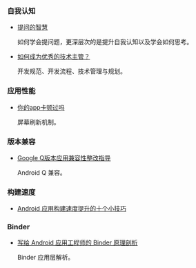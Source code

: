 
### 自我认知

- [提问的智慧](https://www.jianshu.com/p/60dd8e9cd12f)

  如何学会提问题，更深层次的是提升自我认知以及学会如何思考。

- [如何成为优秀的技术主管？](https://mp.weixin.qq.com/s?__biz=MzIzOTU0NTQ0MA==&mid=2247489730&idx=1&sn=d7f4dc5ac06ce2c088dcc38b96f0ad36&chksm=e92925cdde5eacdbc61b04d5824caab44b85122e43b259c48d6e4b7d2e950289f460f6bc6824&mpshare=1&scene=23&srcid=#rd)

  开发规范、开发流程、技术管理与规划。

### 应用性能 

- [你的app卡顿过吗](https://juejin.im/post/5d837cd1e51d4561cb5ddf66)
  
  屏幕刷新机制。

### 版本兼容

- [Google Q版本应用兼容性整改指导](https://developer.huawei.com/consumer/cn/doc/app/50127)

  Android Q 兼容。

### 构建速度

- [Android 应用构建速度提升的十个小技巧](https://mp.weixin.qq.com/s/AyBkfNL_vodQVLgaZOD6kQ)

### Binder

- [写给 Android 应用工程师的 Binder 原理剖析](https://juejin.im/post/5acccf845188255c3201100f)

  Binder 应用层解析。


